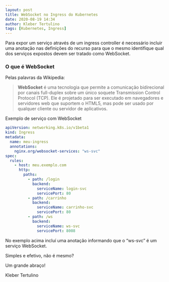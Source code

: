 ```yaml
---
layout: post
title: WebSocket no Ingress do Kubernetes
date: 2020-08-19 14:34
author: Kleber Tertulino
tags: [Kubernetes, Ingress]
---
```


Para expor um serviço através de um ingress controller é necessário incluir uma anotação nas definições do recurso para que o mesmo identifique qual dos serviços expostos devem ser tratado como WebSocket.

### O que é WebSocket

Pelas palavras da Wikipedia:

> **WebSocket** é uma tecnologia que permite a comunicação bidirecional por canais full-duplex sobre um único soquete Transmission Control Protocol (TCP). Ele é projetado para ser executado em navegadores e servidores web que suportem o HTML5, mas pode ser usado por qualquer cliente ou servidor de aplicativos.

Exemplo de serviço com WebSocket

```yaml
apiVersion: networking.k8s.io/v1beta1
kind: Ingress
metadata:
  name: meu-ingress
  annotations:
    nginx.org/websocket-services: "ws-svc"
spec:
  rules:
    - host: meu.exemplo.com
      http:
        paths:
          - path: /login
            backend:
              serviceName: login-svc
              servicePort: 80
          - path: /carrinho
            backend:
              serviceName: carrinho-svc
              servicePort: 80
          - path: /ws
            backend:
              serviceName: ws-svc
              servicePort: 8008
```

No exemplo acima incluí uma anotação informando que o “ws-svc” é um serviço WebSocket.

Simples e efetivo, não é mesmo?

Um grande abraço!

Kleber Tertulino
